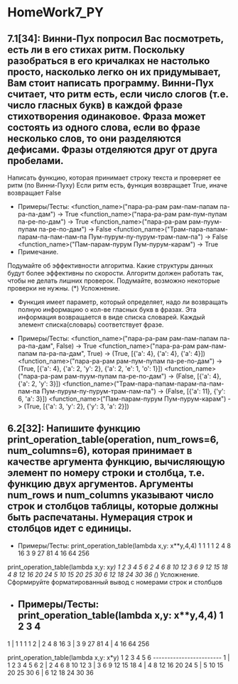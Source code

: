 # HomeWork7_PY
## 7.1[34]: Винни-Пух попросил Вас посмотреть, есть ли в его стихах ритм. Поскольку разобраться в его кричалках не настолько просто, насколько легко он их придумывает, Вам стоит написать программу. Винни-Пух считает, что ритм есть, если число слогов (т.е. число гласных букв) в каждой фразе стихотворения одинаковое. Фраза может состоять из одного слова, если во фразе несколько слов, то они разделяются дефисами. Фразы отделяются друг от друга пробелами.
Написать функцию, которая принимает строку текста и проверяет ее ритм (по Винни-Пуху)
Если ритм есть, функция возвращает True, иначе возвращает False

* Примеры/Тесты:
    <function_name>("пара-ра-рам рам-пам-папам па-ра-па-дам") -> True
    <function_name>("пара-ра-рам рам-пум-пупам па-ре-по-дам") -> True
    <function_name>("пара-ра-рам рам-пуум-пупам па-ре-по-дам") -> False
    <function_name>("Трам-пара-папам-парам-па-пам-пам-па Пум-пурум-пу-пурум-трам-пам-па") -> False
    <function_name>("Пам-парам-пурум Пум-пурум-карам") -> True
* Примечание.

Подумайте об эффективности алгоритма. Какие структуры данных будут более эффективны по скорости.
Алгоритм должен работать так, чтобы не делать лишних проверок. Подумайте, возможно некоторые проверки не нужны.
(*) Усложнение.

* Функция имеет параметр, который определяет, надо ли возвращать полную информацию о кол-ве гласных букв в фразах. Эта информация возвращается в виде списка словарей. Каждый элемент списка(словарь) соответствует фразе.

* Примеры/Тесты:
    <function_name>("пара-ра-рам рам-пам-папам па-ра-па-дам", False) -> True
    <function_name>("пара-ра-рам рам-пам-папам па-ра-па-дам", True) -> (True, [{'а': 4}, {'а': 4}, {'а': 4}])
    <function_name>("пара-ра-рам рам-пум-пупам па-ре-по-дам") -> (True, [{'а': 4}, {'а': 2, 'у': 2}, {'а': 2, 'е': 1, 'о': 1}])
    <function_name>("пара-ра-рам рам-пуум-пупам па-ре-по-дам") -> (False, [{'а': 4}, {'а': 2, 'у': 3}])
    <function_name>("Трам-пара-папам-парам-па-пам-пам-па Пум-пурум-пу-пурум-трам-пам-па") -> (False, [{'а': 11}, {'у': 6, 'а': 3}])
    <function_name>("Пам-парам-пурум Пум-пурум-карам") -> (True, [{'а': 3, 'у': 2}, {'у': 3, 'а': 2}])
## 6.2[32]: Напишите функцию print_operation_table(operation, num_rows=6, num_columns=6), которая принимает в качестве аргумента функцию, вычисляющую элемент по номеру строки и столбца, т.е. функцию двух аргументов. Аргументы num_rows и num_columns указывают число строк и столбцов таблицы, которые должны быть распечатаны. Нумерация строк и столбцов идет с единицы.
* Примеры/Тесты:
print_operation_table(lambda x,y: x**y,4,4)
1   1   1   1
2   4   8  16
3   9  27  81
4  16  64 256

print_operation_table(lambda x,y: x*y)
1   2   3   4   5   6
2   4   6   8  10  12
3   6   9  12  15  18
4   8  12  16  20  24
5  10  15  20  25  30
6  12  18  24  30  36
(*) Усложнение. Сформируйте форматированный вывод с номерами строк и столбцов

* Примеры/Тесты:
print_operation_table(lambda x,y: x**y,4,4)
       1   2   3   4
    ----------------
1 |    1   1   1   1
2 |    2   4   8  16
3 |    3   9  27  81
4 |    4  16  64 256

print_operation_table(lambda x,y: x*y)
       1   2   3   4   5   6
    ------------------------
1 |    1   2   3   4   5   6
2 |    2   4   6   8  10  12
3 |    3   6   9  12  15  18
4 |    4   8  12  16  20  24
5 |    5  10  15  20  25  30
6 |    6  12  18  24  30  36
